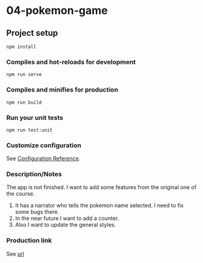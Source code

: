 # 04-pokemon-game

## Project setup
```
npm install
```

### Compiles and hot-reloads for development
```
npm run serve
```

### Compiles and minifies for production
```
npm run build
```

### Run your unit tests
```
npm run test:unit
```

### Customize configuration
See [Configuration Reference](https://cli.vuejs.org/config/).

### Description/Notes
The app is not finished. I want to add some features from the original one of the course.

1) It has a narrator who tells the pokemon name selected. I need to fix some bugs there.
2) In the near future I want to add a counter.
3) Also I want to update the general styles.

### Production link
See [url](https://guess-the-pokemon-game.netlify.app/)
